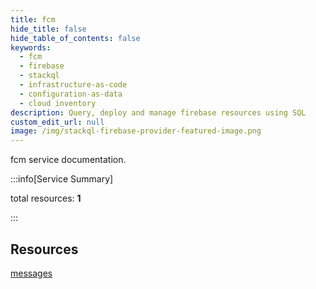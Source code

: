 ```yaml
---
title: fcm
hide_title: false
hide_table_of_contents: false
keywords:
  - fcm
  - firebase
  - stackql
  - infrastructure-as-code
  - configuration-as-data
  - cloud inventory
description: Query, deploy and manage firebase resources using SQL
custom_edit_url: null
image: /img/stackql-firebase-provider-featured-image.png
---
```


fcm service documentation.

:::info[Service Summary]

total resources: __1__  

:::

## Resources
<div class="row">
<div class="providerDocColumn">
<a href="/services/fcm/messages/">messages</a>
</div>
<div class="providerDocColumn">

</div>
</div>